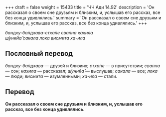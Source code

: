 +++
draft = false
weight = 15433
title = 'ЧЧ Ади 14.92'
description = 'Он рассказал о своем сне друзьям и близким, и, услышав его рассказ, все без конца удивлялись.'
summary = 'Он рассказал о своем сне друзьям и близким, и, услышав его рассказ, все без конца удивлялись.'
+++

_бандху-ба̄ндхава-стха̄не свапна кахила  
ш́унийа̄ сакала лока висмита ха-ила_

## Пословный перевод

_бандху_\-_ба̄ндхава_ — друзей и близких; _стха̄не_ — в присутствии; _свапна_ — сон; _кахила_ — рассказал; _ш́унийа̄_ — выслушав; _сакала_ — все; _лока_ — люди; _висмита_ — изумленными; _ха_\-_ила_ — стали.

## Перевод

**Он рассказал о своем сне друзьям и близким, и, услышав его рассказ, все без конца удивлялись.**
